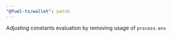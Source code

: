 ```yaml
---
"@fuel-ts/wallet": patch
---
```


Adjusting constants evaluation by removing usage of `process.env`
